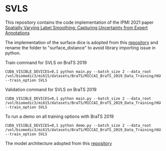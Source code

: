 # SVLS

This repository contains the code implementation of the IPMI 2021 paper [Spatially Varying Label Smoothing: Capturing Uncertainty from Expert Annotations](https://arxiv.org/pdf/2104.05788.pdf)<br>

The implementation of the surface dice is adopted from this [repository](https://github.com/deepmind/surface-distance) and rename the folder to "surface_distance" to avoid library importing issue in python. <br>

Train command for SVLS on BraTS 2019 <br>

```
CUDA_VISIBLE_DEVICES=0,1 python main.py --batch_size 2 --data_root /vol/biomedic3/mi615/datasets/BraTS/MICCAI_BraTS_2019_Data_Training/HGG_LGG/ --train_option SVLS
```

Validation command for SVLS on BraTS 2019 <br>

```
CUDA_VISIBLE_DEVICES=0,1 python main.py --batch_size 2 --data_root /vol/biomedic3/mi615/datasets/BraTS/MICCAI_BraTS_2019_Data_Training/HGG_LGG/ --train_option SVLS
```

To run a demo on all training options with BraTS 2019 <br>

```
CUDA_VISIBLE_DEVICES=0,1 python demo.py --batch_size 2 --data_root /vol/biomedic3/mi615/datasets/BraTS/MICCAI_BraTS_2019_Data_Training/HGG_LGG/ --train_option SVLS
```

The model architecture adopted from this [repository](https://github.com/wolny/pytorch-3dunet)